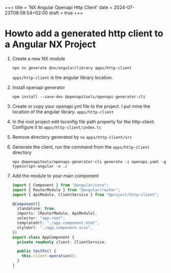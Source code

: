 +++
title = 'NX Angular Openapi Http Client'
date = 2024-07-23T08:58:54+02:00
draft = true
+++

# Howto add a generated http client to a Angular NX Project

1. Create a new NX module

   ```
   npx nx generate @nx/angular/library apps/http-client
   ```

   `apps/http-client` is the angular library location.

1. Install openapi generator

   ```
   npm install --save-dev @openapitools/openapi-generator-cli
   ```

1. Create or copy your openapi.yml file to the project. I put mine the location of the angular library. `apps/http-client`
1. In the root project edit tsconfig file path property for the http-client. Configure it to `apps/http-client/index.ts`
1. Remove directory generated by `nx` `apps/http-client/src`
1. Generate the client, run the command from the `apps/http-client` directory
   ```
   npx @openapitools/openapi-generator-cli generate -i openapi.yaml -g typescript-angular -o ./
   ```
1. Add the module to your main component

   ```typescript
   import { Component } from "@angular/core";
   import { RouterModule } from "@angular/router";
   import { ApiModule, ClientService } from "@project/http-client";

   @Component({
     standalone: true,
     imports: [RouterModule, ApiModule],
     selector: "app-root",
     templateUrl: "./app.component.html",
     styleUrl: "./app.component.scss",
   })
   export class AppComponent {
     private readonly client: ClientService;

     public testFn() {
       this.client.operation();
     }
   }
   ```
